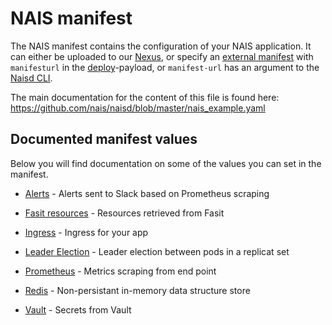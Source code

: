 NAIS manifest
=============

The NAIS manifest contains the configuration of your NAIS application. It can either be uploaded to our [Nexus](/documentation/dev-guide/nexus.md), or specify an [external manifest](dev-guide/naisd.md#external-or-non-default-manifest-address) with `manifesturl` in the [deploy](/documentation/dev-guide/naisd.md#deploy)-payload, or `manifest-url` has an argument to the [Naisd CLI](https://github.com/nais/naisd#nais-cli).

The main documentation for the content of this file is found here: https://github.com/nais/naisd/blob/master/nais_example.yaml


## Documented manifest values

Below you will find documentation on some of the values you can set in the manifest.

* [Alerts](/documentation/contracts/alerts.md) - Alerts sent to Slack based on Prometheus scraping

* [Fasit resources](/documentation/contracts/fasit_resources.md) - Resources retrieved from Fasit

* [Ingress](/documentation/contracts/ingress.md) - Ingress for your app

* [Leader Election](/documentation/services/leader_election.md) - Leader election between pods in a replicat set

* [Prometheus](/documentation/contracts/metrics.md) - Metrics scraping from end point

* [Redis](/documentation/services/redis.md) - Non-persistant in-memory data structure store

* [Vault](/documentation/contracts/vault.md) - Secrets from Vault
